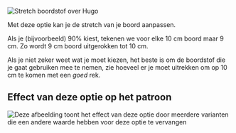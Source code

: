 ![Stretch boordstof over Hugo](./ribbingstretch.svg)

Met deze optie kan je de stretch van je boord aanpassen.

Als je (bijvoorbeeld) 90% kiest, tekenen we voor elke 10 cm boord maar 9 cm. Zo wordt 9 cm boord uitgerokken tot 10 cm.

<Note>

Als je niet zeker weet wat je moet kiezen, het beste is om de boordstof die je gaat gebruiken mee te nemen, zie hoeveel er
je moet uitrekken om op 10 cm te komen met een _goed_ rek.

</Note>

## Effect van deze optie op het patroon

![Deze afbeelding toont het effect van deze optie door meerdere varianten die een andere waarde hebben voor deze optie te vervangen](hugo_ribbingstretch_sample.svg "Effect van deze optie op het patroon")
